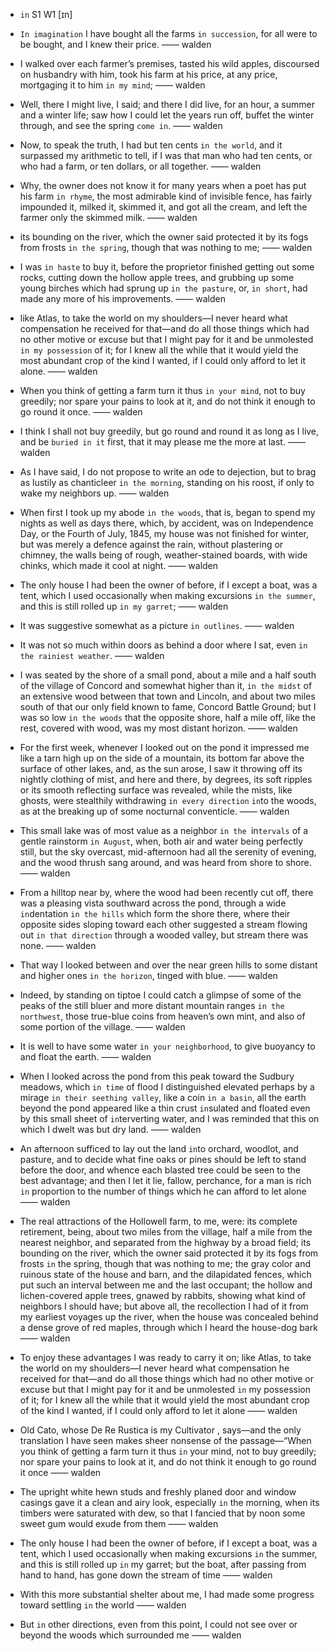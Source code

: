 - `in` S1 W1 [ɪn]
- `In imagination` I have bought all the farms `in succession`, for all were to be bought, and I knew their price. —— walden

- I walked over each farmer’s premises, tasted his wild apples, discoursed on husbandry with him, took his farm at his price, at any price, mortgaging it to him `in my mind`; —— walden

- Well, there I might live, I said; and there I did live, for an hour, a summer and a winter life; saw how I could let the years run off, buffet the winter through, and see the spring `come in`. —— walden

- Now, to speak the truth, I had but ten cents `in the world`, and it surpassed my arithmetic to tell, if I was that man who had ten cents, or who had a farm, or ten dollars, or all together. —— walden

- Why, the owner does not know it for many years when a poet has put his farm `in rhyme`, the most admirable kind of invisible fence, has fairly impounded it, milked it, skimmed it, and got all the cream, and left the farmer only the skimmed milk. —— walden
- its bounding on the river, which the owner said protected it by its fogs from frosts `in the spring`, though that was nothing to me; —— walden

- I was `in haste` to buy it, before the proprietor finished getting out some rocks, cutting down the hollow apple trees, and grubbing up some young birches which had sprung up `in the pasture`, or, `in short`, had made any more of his improvements. —— walden
- like Atlas, to take the world on my shoulders—I never heard what compensation he received for that—and do all those things which had no other motive or excuse but that I might pay for it and be unmolested `in my possession` of it; for I knew all the while that it would yield the most abundant crop of the kind I wanted, if I could only afford to let it alone. —— walden
- When you think of getting a farm turn it thus `in your mind`, not to buy greedily; nor spare your pains to look at it, and do not think it enough to go round it once.  —— walden

- I think I shall not buy greedily, but go round and round it as long as I live, and be `buried in it` first, that it may please me the more at last.  —— walden

- As I have said, I do not propose to write an ode to dejection, but to brag as lustily as chanticleer `in the morning`, standing on his roost, if only to wake my neighbors up. —— walden

- When first I took up my abode `in the woods`, that is, began to spend my nights as well as days there, which, by accident, was on Independence Day, or the Fourth of July, 1845, my house was not finished for winter, but was merely a defence against the rain, without plastering or chimney, the walls being of rough, weather-stained boards, with wide chinks, which made it cool at night. —— walden

- The only house I had been the owner of before, if I except a boat, was a tent, which I used occasionally when making excursions `in the summer`, and this is still rolled up `in my garret`; —— walden

- It was suggestive somewhat as a picture `in outlines`. —— walden

- It was not so much within doors as behind a door where I sat, even `in the rainiest weather`. —— walden

- I was seated by the shore of a small pond, about a mile and a half south of the village of Concord and somewhat higher than it, `in the midst` of an extensive wood between that town and Lincoln, and about two miles south of that our only field known to fame, Concord Battle Ground; but I was so low `in the woods` that the opposite shore, half a mile off, like the rest, covered with wood, was my most distant horizon. —— walden

- For the first week, whenever I looked out on the pond it impressed me like a tarn high up on the side of a mountain, its bottom far above the surface of other lakes, and, as the sun arose, I saw it throwing off its nightly clothing of mist, and here and there, by degrees, its soft ripples or its smooth reflecting surface was revealed, while the mists, like ghosts, were stealthily withdrawing `in every direction` `in`to the woods, as at the breaking up of some nocturnal conventicle. —— walden

- This small lake was of most value as a neighbor `in the `in`tervals` of a gentle rainstorm `in August`, when, both air and water being perfectly still, but the sky overcast, mid-afternoon had all the serenity of evening, and the wood thrush sang around, and was heard from shore to shore. —— walden

- From a hilltop near by, where the wood had been recently cut off, there was a pleasing vista southward across the pond, through a wide `in`dentation `in the hills` which form the shore there, where their opposite sides sloping toward each other suggested a stream flowing out `in that direction` through a wooded valley, but stream there was none. —— walden
- That way I looked between and over the near green hills to some distant and higher ones `in the horizon`, tinged with blue. —— walden

- Indeed, by standing on tiptoe I could catch a glimpse of some of the peaks of the still bluer and more distant mountain ranges `in the northwest`, those true-blue coins from heaven’s own mint, and also of some portion of the village. —— walden

- It is well to have some water `in your neighborhood`, to give buoyancy to and float the earth.  —— walden

- When I looked across the pond from this peak toward the Sudbury meadows, which `in time` of flood I distinguished elevated perhaps by a mirage `in their seething valley`, like a coin `in a basin`, all the earth beyond the pond appeared like a thin crust `in`sulated and floated even by this small sheet of `in`terverting water, and I was reminded that this on which I dwelt was but dry land. —— walden


-  An afternoon sufficed to lay out the land `in`to orchard, woodlot, and pasture, and to decide what fine oaks or pines should be left to stand before the door, and whence each blasted tree could be seen to the best advantage; and then I let it lie, fallow, perchance, for a man is rich `in` proportion to the number of things which he can afford to let alone —— walden

- The real attractions of the Hollowell farm, to me, were: its complete retirement, being, about two miles from the village, half a mile from the nearest neighbor, and separated from the highway by a broad field; its bounding on the river, which the owner said protected it by its fogs from frosts `in` the spring, though that was nothing to me; the gray color and ruinous state of the house and barn, and the dilapidated fences, which put such an interval between me and the last occupant; the hollow and lichen-covered apple trees, gnawed by rabbits, showing what kind of neighbors I should have; but above all, the recollection I had of it from my earliest voyages up the river, when the house was concealed behind a dense grove of red maples, through which I heard the house-dog bark —— walden

-  To enjoy these advantages I was ready to carry it on; like Atlas, to take the world on my shoulders﻿—I never heard what compensation he received for that﻿—and do all those things which had no other motive or excuse but that I might pay for it and be unmolested `in` my possession of it; for I knew all the while that it would yield the most abundant crop of the kind I wanted, if I could only afford to let it alone —— walden

- Old Cato, whose De Re Rustica is my Cultivator , says﻿—and the only translation I have seen makes sheer nonsense of the passage﻿—“When you think of getting a farm turn it thus `in` your mind, not to buy greedily; nor spare your pains to look at it, and do not think it enough to go round it once —— walden

-  The upright white hewn studs and freshly planed door and window casings gave it a clean and airy look, especially `in` the morning, when its timbers were saturated with dew, so that I fancied that by noon some sweet gum would exude from them —— walden

- The only house I had been the owner of before, if I except a boat, was a tent, which I used occasionally when making excursions `in` the summer, and this is still rolled up `in` my garret; but the boat, after passing from hand to hand, has gone down the stream of time —— walden

-  With this more substantial shelter about me, I had made some progress toward settling `in` the world —— walden

-  But `in` other directions, even from this point, I could not see over or beyond the woods which surrounded me —— walden